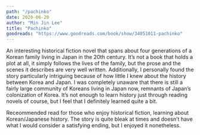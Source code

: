 ```yaml
---
path: "/pachinko"
date: 2020-06-20
author: "Min Jin Lee"
title: "Pachinko"
goodreads: "https://www.goodreads.com/book/show/34051011-pachinko"
---
```


An interesting historical fiction novel that spans about four generations of a Korean family living in Japan in the 20th century. It’s not a book that holds a plot at all, it simply follows the lives of the family, but the prose and the scenes it describes are very well written. Additionally, I personally found the story particularly intriguing because of how little I knew about the history between Korea and Japan. I was completely unaware that there is still a fairly large community of Koreans living in Japan now, remnants of Japan’s colonization of Korea. It’s not enough to learn history just through reading novels of course, but I feel that I definitely learned quite a bit.

Receommended read for those who enjoy historical fiction, learning about Korean/Japanese history. The story is quite bleak at times and doesn’t have what I would consider a satisfying ending, but I enjoyed it nonetheless.
